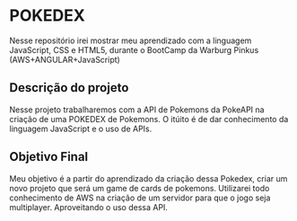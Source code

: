 # POKEDEX 
Nesse repositório irei mostrar meu aprendizado com a linguagem JavaScript, 
CSS e HTML5, durante o BootCamp da Warburg Pinkus (AWS+ANGULAR+JavaScript)

## Descrição do projeto
Nesse projeto trabalharemos com a API de Pokemons da PokeAPI na criação de uma
POKEDEX de Pokemons. O itúito é de dar conhecimento da linguagem JavaScript 
e o uso de APIs. 

## Objetivo Final 
Meu objetivo é a partir do aprendizado da criação dessa Pokedex, criar um novo
projeto que será um game de cards de pokemons. Utilizarei todo conhecimento de
AWS na criação de um servidor para que o jogo seja multiplayer. Aproveitando
o uso dessa API. 
